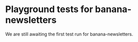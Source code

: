# Playground tests for banana-newsletters
We are still awaiting the first test run for banana-newsletters.
